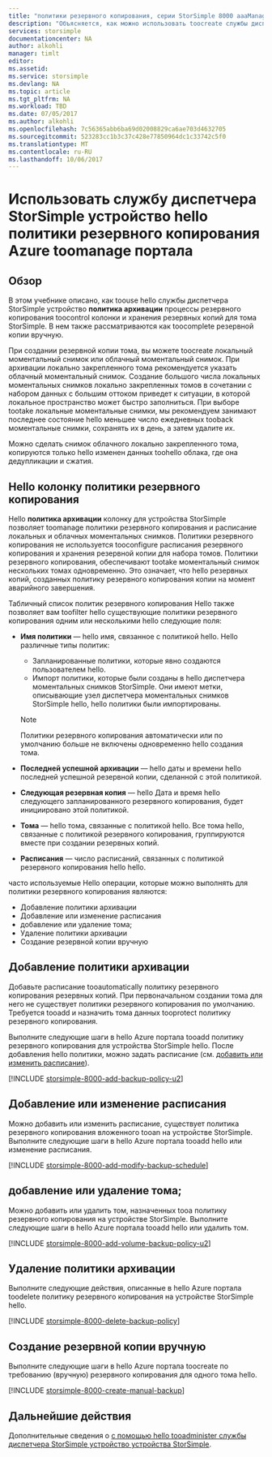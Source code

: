 ```yaml
---
title: "политики резервного копирования, серии StorSimple 8000 aaaManage | Документы Microsoft"
description: "Объясняется, как можно использовать toocreate службы диспетчера StorSimple устройство hello и управлять вручную резервных копий, расписания резервного копирования и хранения резервных копий на устройства серии StorSimple 8000."
services: storsimple
documentationcenter: NA
author: alkohli
manager: timlt
editor: 
ms.assetid: 
ms.service: storsimple
ms.devlang: NA
ms.topic: article
ms.tgt_pltfrm: NA
ms.workload: TBD
ms.date: 07/05/2017
ms.author: alkohli
ms.openlocfilehash: 7c56365abb6ba69d02008829ca6ae703d4632705
ms.sourcegitcommit: 523283cc1b3c37c428e77850964dc1c33742c5f0
ms.translationtype: MT
ms.contentlocale: ru-RU
ms.lasthandoff: 10/06/2017
---
```

# <a name="use-hello-storsimple-device-manager-service-in-azure-portal-toomanage-backup-policies"></a>Использовать службу диспетчера StorSimple устройство hello политики резервного копирования Azure toomanage портала


## <a name="overview"></a>Обзор

В этом учебнике описано, как toouse hello службы диспетчера StorSimple устройство **политика архивации** процессы резервного копирования toocontrol колонки и хранения резервных копий для тома StorSimple. В нем также рассматриваются как toocomplete резервной копии вручную.

При создании резервной копии тома, вы можете toocreate локальный моментальный снимок или облачный моментальный снимок. При архивации локально закрепленного тома рекомендуется указать облачный моментальный снимок. Создание большого числа локальных моментальных снимков локально закрепленных томов в сочетании с набором данных с большим оттоком приведет к ситуации, в которой локальное пространство может быстро заполниться. При выборе tootake локальные моментальные снимки, мы рекомендуем занимают последнее состояние hello меньшее число ежедневных tooback моментальные снимки, сохранять их в день, а затем удалите их.

Можно сделать снимок облачного локально закрепленного тома, копируются только hello изменен данных toohello облака, где она дедупликации и сжатия.

## <a name="hello-backup-policy-blade"></a>Hello колонку политики резервного копирования

Hello **политика архивации** колонку для устройства StorSimple позволяет toomanage политики резервного копирования и расписание локальных и облачных моментальных снимков. Политики резервного копирования не используется tooconfigure расписания резервного копирования и хранения резервной копии для набора томов. Политики резервного копирования, обеспечивают tootake моментальный снимок нескольких томах одновременно. Это означает, что hello резервных копий, созданных политику резервного копирования копии на момент аварийного завершения.

Табличный список политик резервного копирования Hello также позволяет вам toofilter hello существующие политики резервного копирования одним или несколькими hello следующие поля:

* **Имя политики** — hello имя, связанное с политикой hello. Hello различные типы политик:

  * Запланированные политики, которые явно создаются пользователем hello.
  * Импорт политики, которые были созданы в hello диспетчера моментальных снимков StorSimple. Они имеют метки, описывающие узел диспетчера моментальных снимков StorSimple hello, hello политики были импортированы.

  > [!NOTE]
  > Политики резервного копирования автоматически или по умолчанию больше не включены одновременно hello создания тома.

* **Последней успешной архивации** — hello даты и времени hello последней успешной резервной копии, сделанной с этой политикой.

* **Следующая резервная копия** — hello Дата и время hello следующего запланированного резервного копирования, будет инициировано этой политикой.

* **Тома** — hello тома, связанные с политикой hello. Все тома hello, связанные с политикой резервного копирования, группируются вместе при создании резервных копий.

* **Расписания** — число расписаний, связанных с политикой резервного копирования hello hello.

часто используемые Hello операции, которые можно выполнять для политики резервного копирования являются:

* Добавление политики архивации
* Добавление или изменение расписания
* добавление или удаление тома;
* Удаление политики архивации
* Создание резервной копии вручную

## <a name="add-a-backup-policy"></a>Добавление политики архивации

Добавьте расписание tooautomatically политику резервного копирования резервных копий. При первоначальном создании тома для него не существует политики резервного копирования по умолчанию. Требуется tooadd и назначить тома данных tooprotect политику резервного копирования.

Выполните следующие шаги в hello Azure портала tooadd политику резервного копирования для устройства StorSimple hello. После добавления hello политики, можно задать расписание (см. [добавить или изменить расписание](#add-or-modify-a-schedule)).

[!INCLUDE [storsimple-8000-add-backup-policy-u2](../../includes/storsimple-8000-add-backup-policy-u2.md)]

## <a name="add-or-modify-a-schedule"></a>Добавление или изменение расписания

Можно добавить или изменить расписание, существует политика резервного копирования вложенного tooan на устройстве StorSimple. Выполните следующие шаги в hello Azure портала tooadd hello или изменение расписания.

[!INCLUDE [storsimple-8000-add-modify-backup-schedule](../../includes/storsimple-8000-add-modify-backup-schedule-u2.md)]


## <a name="add-or-remove-a-volume"></a>добавление или удаление тома;

Можно добавить или удалить том, назначенных tooa политику резервного копирования на устройстве StorSimple. Выполните следующие шаги в hello Azure портала tooadd hello или удалить том.

[!INCLUDE [storsimple-8000-add-volume-backup-policy-u2](../../includes/storsimple-8000-add-remove-volume-backup-policy-u2.md)]


## <a name="delete-a-backup-policy"></a>Удаление политики архивации

Выполните следующие действия, описанные в hello Azure портала toodelete политику резервного копирования на устройстве StorSimple hello.

[!INCLUDE [storsimple-8000-delete-backup-policy](../../includes/storsimple-8000-delete-backup-policy.md)]

## <a name="take-a-manual-backup"></a>Создание резервной копии вручную

Выполните следующие шаги в hello Azure портала toocreate по требованию (вручную) резервного копирования для одного тома hello.

[!INCLUDE [storsimple-8000-create-manual-backup](../../includes/storsimple-8000-create-manual-backup.md)]

## <a name="next-steps"></a>Дальнейшие действия

Дополнительные сведения о [с помощью hello tooadminister службы диспетчера StorSimple устройство устройства StorSimple](storsimple-8000-manager-service-administration.md).

